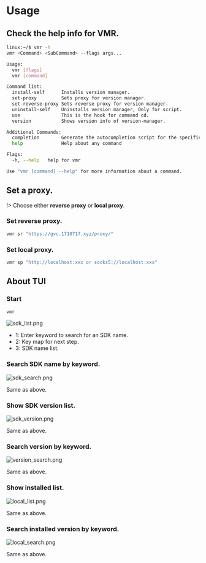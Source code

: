# Usage

## Check the help info for VMR.

```bash
linux:~/$ vmr -h
vmr <Command> <SubCommand> --flags args...

Usage:
  vmr [flags]
  vmr [command]

Command list: 
  install-self      Installs version manager.
  set-proxy         Sets proxy for version manager.
  set-reverse-proxy Sets reverse proxy for version manager.
  uninstall-self    Uninstalls version manager, Only for script.
  use               This is the hook for command cd.
  version           Shows version info of version-manager.

Additional Commands:
  completion        Generate the autocompletion script for the specified shell
  help              Help about any command

Flags:
  -h, --help   help for vmr

Use "vmr [command] --help" for more information about a command.
```

## Set a proxy.

!> Choose either **reverse proxy** or **local proxy**.

### Set reverse proxy.

```bash
vmr sr "https://gvc.1710717.xyz/proxy/"
```

### Set local proxy.

```bash
vmr sp "http://localhost:xxx or socks5://localhost:xxx"
```

## About TUI

### Start
```bash
vmr
```
![sdk_list.png](https://cdn.jsdelivr.net/gh/moqsien/img_repo@main/vmr_sdk_list.png)

- 1: Enter keyword to search for an SDK name.
- 2: Key map for next step.
- 3: SDK name list.

### Search SDK name by keyword.
![sdk_search.png](https://cdn.jsdelivr.net/gh/moqsien/img_repo@main/vmr_sdk_search.png)

Same as above.

### Show SDK version list.
![sdk_version.png](https://cdn.jsdelivr.net/gh/moqsien/img_repo@main/vmr_version_list.png)

Same as above.

### Search version by keyword.
![version_search.png](https://cdn.jsdelivr.net/gh/moqsien/img_repo@main/vmr_version_search.png)

Same as above.

### Show installed list.
![local_list.png](https://cdn.jsdelivr.net/gh/moqsien/img_repo@main/vmr_local_list.png)

Same as above.

### Search installed version by keyword.
![local_search.png](https://cdn.jsdelivr.net/gh/moqsien/img_repo@main/vmr_local_search.png)

Same as above.
